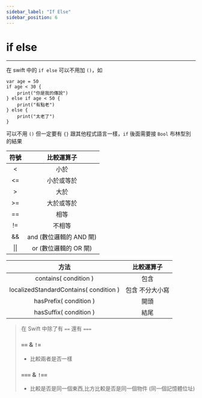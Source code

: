 ```yaml
---
sidebar_label: "If Else"
sidebar_position: 6
---
```


# if else

---

在 swift 中的 `if else` 可以不用加 `()`，如

```
var age = 50
if age < 30 {
	print("你是我的傳說")
} else if age < 50 {
	print("有點老")
} else {
	print("太老了")
}
```

可以不用 `()` 但一定要有 `{}`
跟其他程式語言一樣，`if` 後面需要接 `Bool` 布林型別的結果

| 符號 | 比較運算子 |
|:----:|:---:|
| < | 小於 |
| <= | 小於或等於 |
| > | 大於 |
| >= | 大於或等於 |
| == | 相等 |
| != | 不相等 |
| && | and (數位邏輯的 AND 閘) |
| \|\| | or (數位邏輯的 OR 閘) |

| 方法 | 比較運算子 |
|:---:|:---:|
| contains( condition ) | 包含 |
| localizedStandardContains( condition ) | 包含 不分大小寫 |
| hasPrefix( condition ) | 開頭 |
| hasSuffix( condition ) | 結尾 |

> 在 Swift 中除了有 `==` 還有 `===`
> 
> ### `==` & `!=`
> * 比較兩者是否一樣
> 
> ### `===` & `!==`
> * 比較是否是同一個東西,比方比較是否是同一個物件 (同一個記憶體位址)